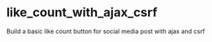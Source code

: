 # like_count_with_ajax_csrf
Build a basic like count button for social media post with ajax and csrf
